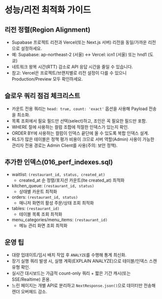 # 성능/리전 최적화 가이드

## 리전 정렬(Region Alignment)
- Supabase 프로젝트 리전과 Vercel(또는 Next.js 서버) 리전을 동일/가까운 리전으로 설정하세요.
- 예: Supabase: ap-northeast-2 (서울) ↔ Vercel: icn1 (서울) 또는 hnd1 (도쿄)
- 네트워크 왕복 시간(RTT) 감소로 API 응답 시간을 줄일 수 있습니다.
- 참고: Vercel은 프로젝트/브랜치별로 리전 설정이 다를 수 있으니 Production/Preview 모두 확인하세요.

## 슬로우 쿼리 점검 체크리스트
- 카운트 전용 쿼리는 `head: true, count: 'exact'` 옵션을 사용해 Payload 전송을 최소화.
- 목록 조회에서 필요 필드만 선택(select)하고, 조인은 꼭 필요한 필드만 포함.
- WHERE 절에 사용하는 컬럼 조합에 적절한 인덱스가 있는지 확인.
- ORDER BY에 사용하는 컬럼이 인덱스 끝단에 올 수 있도록 복합 인덱스 설계.
- RLS가 많은 테이블은 정책 평가 비용이 크므로 서버 역할(Admin) 사용이 가능한 관리자 전용 경로는 Admin Client를 사용(주의: 보안 정책).

## 추가한 인덱스(016_perf_indexes.sql)
- waitlist: `(restaurant_id, status, created_at)`
  - created_at 순 정렬/포지션 카운트(lte created_at) 최적화
- kitchen_queue: `(restaurant_id, status)`
  - 상태별 카운트 최적화
- orders: `(restaurant_id, status)`
  - 매니저 화면의 활성 주문/상태 조회 최적화
- tables: `(restaurant_id)`
  - 테이블 목록 조회 최적화
- menu_categories/menu_items: `(restaurant_id)`
  - 메뉴 관리 화면 조회 최적화

## 운영 팁
- 대량 업데이트/임시 배치 작업 후 `ANALYZE`를 수행해 통계 최신화.
- 장기 실행 쿼리 발생 시, 실행 계획(EXPLAIN ANALYZE)으로 테이블/인덱스 스캔 유형 확인.
- 실시간 대시보드는 가급적 count-only 쿼리 + 짧은 기간 캐시(또는 SSE/Realtime) 혼용.
- 느린 페이지는 개별 API로 분리하고 `NextResponse.json()`으로 데이터만 전송해 렌더 오버헤드 감소.
